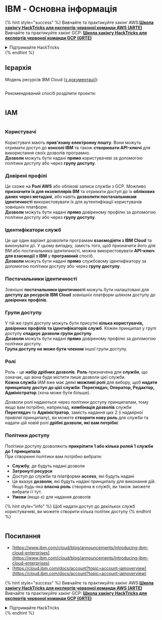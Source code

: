 # IBM - Основна інформація

{% hint style="success" %}
Вивчайте та практикуйте хакінг AWS:<img src="/.gitbook/assets/image.png" alt="" data-size="line">[**Школа хакінгу HackTricks для експертів червоної команди AWS (ARTE)**](https://training.hacktricks.xyz/courses/arte)<img src="/.gitbook/assets/image.png" alt="" data-size="line">\
Вивчайте та практикуйте хакінг GCP: <img src="/.gitbook/assets/image (2).png" alt="" data-size="line">[**Школа хакінгу HackTricks для експертів червоної команди GCP (GRTE)**<img src="/.gitbook/assets/image (2).png" alt="" data-size="line">](https://training.hacktricks.xyz/courses/grte)

<details>

<summary>Підтримайте HackTricks</summary>

* Перевірте [**плани підписки**](https://github.com/sponsors/carlospolop)!
* **Приєднуйтесь до** 💬 [**групи Discord**](https://discord.gg/hRep4RUj7f) або [**групи Telegram**](https://t.me/peass) або **слідкуйте** за нами на **Twitter** 🐦 [**@hacktricks\_live**](https://twitter.com/hacktricks\_live)**.**
* **Поширюйте хакерські трюки, надсилаючи PR до** [**HackTricks**](https://github.com/carlospolop/hacktricks) та [**HackTricks Cloud**](https://github.com/carlospolop/hacktricks-cloud) репозиторіїв GitHub.

</details>
{% endhint %}

## Ієрархія

Модель ресурсів IBM Cloud ([з документації](https://www.ibm.com/blog/announcement/introducing-ibm-cloud-enterprises/)):

<figure><img src="../../.gitbook/assets/image (225).png" alt=""><figcaption></figcaption></figure>

Рекомендований спосіб розділити проекти:

<figure><img src="../../.gitbook/assets/image (239).png" alt=""><figcaption></figcaption></figure>

## IAM

<figure><img src="../../.gitbook/assets/image (266).png" alt=""><figcaption></figcaption></figure>

### Користувачі

Користувачі мають **прив'язану електронну пошту**. Вони можуть отримати доступ до **консолі IBM** та також **створювати API-ключі** для використання своїх дозволів програмно.\
**Дозволи** можуть бути надані **прямо** користувачеві за допомогою політики доступу або через **групу доступу**.

### Довірені профілі

Це схоже на **Ролі AWS** або облікові записи служби з GCP. Можливо **призначити їх для екземплярів ВМ** та отримати доступ до їх **облікових даних через метадані**, або навіть **дозволити постачальникам ідентичності** використовувати їх для аутентифікації користувачів зовнішніх платформ.\
**Дозволи** можуть бути надані **прямо** довіреному профілю за допомогою політики доступу або через **групу доступу**.

### Ідентифікатори служб

Це ще один варіант дозволити програмам **взаємодіяти з IBM Cloud** та виконувати дії. У цьому випадку, замість того, щоб призначити його для ВМ або постачальника ідентичності, можна використовувати **API-ключ для взаємодії з IBM** у **програмний** спосіб.\
**Дозволи** можуть бути надані **прямо** службовому ідентифікатору за допомогою політики доступу або через **групу доступу**.

### Постачальники ідентичності

Зовнішні **постачальники ідентичності** можуть бути налаштовані для **доступу до ресурсів IBM Cloud** зовнішніх платформ шляхом доступу до **довірених профілів**.

### Групи доступу

У тій же групі доступу можуть бути присутні **кілька користувачів, довірених профілів та ідентифікаторів служб**. Кожен принципал у групі доступу **спадкує дозволи групи доступу**.\
**Дозволи** можуть бути надані **прямо** довіреному профілю за допомогою політики доступу.\
**Група доступу не може бути членом** іншої групи доступу.

### Ролі

Роль - це **набір дрібних дозволів**. **Роль** призначена для **служби**, що означає, що вона буде містити лише дозволи цієї служби.\
**Кожна служба** IAM вже має деякі **можливі ролі** для вибору, щоб **надати принципалу доступ до цієї служби**: **Переглядач, Оператор, Редактор, Адміністратор** (хоча може бути більше).

Дозволи ролі надаються через політики доступу принципалам, тому якщо вам потрібно, наприклад, **комбінація дозволів** служби **Переглядач** та **Адміністратор**, замість надання цих 2 (і надмірної привілеї принципалу), ви можете **створити нову роль** для служби та надати цій новій ролі **дрібні дозволи, які вам потрібні**.

### Політики доступу

Політики доступу дозволяють **прикріпити 1 або кілька ролей 1 служби до 1 принципала**.\
При створенні політики вам потрібно вибрати:

* **Службу**, де будуть надані дозволи
* **Затронуті ресурси**
* Доступ до служби та платформи **access**, які будуть надані
* Це вказує **дозволи**, які будуть надані принципалу для виконання дій. Якщо будь-яка **власна роль** створена в службі, ви також зможете вибрати її тут.
* **Умови** (якщо є) для надання дозволів

{% hint style="info" %}
Щоб надати доступ до декількох служб користувачеві, ви можете створити кілька політик доступу
{% endhint %}

<figure><img src="../../.gitbook/assets/image (248).png" alt=""><figcaption></figcaption></figure>

## Посилання

* [https://www.ibm.com/cloud/blog/announcements/introducing-ibm-cloud-enterprises](https://www.ibm.com/cloud/blog/announcements/introducing-ibm-cloud-enterprises)
* [https://cloud.ibm.com/docs/account?topic=account-iamoverview](https://cloud.ibm.com/docs/account?topic=account-iamoverview)

{% hint style="success" %}
Вивчайте та практикуйте хакінг AWS:<img src="/.gitbook/assets/image.png" alt="" data-size="line">[**Школа хакінгу HackTricks для експертів червоної команди AWS (ARTE)**](https://training.hacktricks.xyz/courses/arte)<img src="/.gitbook/assets/image.png" alt="" data-size="line">\
Вивчайте та практикуйте хакінг GCP: <img src="/.gitbook/assets/image (2).png" alt="" data-size="line">[**Школа хакінгу HackTricks для експертів червоної команди GCP (GRTE)**<img src="/.gitbook/assets/image (2).png" alt="" data-size="line">](https://training.hacktricks.xyz/courses/grte)

<details>

<summary>Підтримайте HackTricks</summary>

* Перевірте [**плани підписки**](https://github.com/sponsors/carlospolop)!
* **Приєднуйтесь до** 💬 [**групи Discord**](https://discord.gg/hRep4RUj7f) або [**групи Telegram**](https://t.me/peass) або **слідкуйте** за нами на **Twitter** 🐦 [**@hacktricks\_live**](https://twitter.com/hacktricks\_live)**.**
* **Поширюйте хакерські трюки, надсилаючи PR до** [**HackTricks**](https://github.com/carlospolop/hacktricks) та [**HackTricks Cloud**](https://github.com/carlospolop/hacktricks-cloud) репозиторіїв GitHub.

</details>
{% endhint %}
